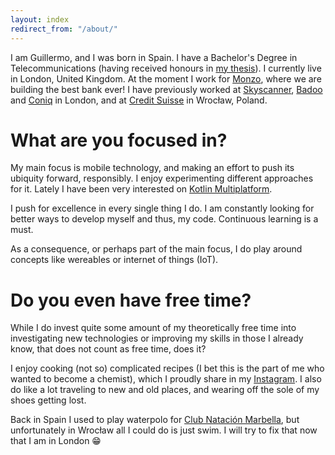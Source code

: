 ```yaml
---
layout: index
redirect_from: "/about/"
---
```


I am Guillermo, and I was born in Spain. I have a Bachelor's Degree in Telecommunications (having received honours in [my thesis](https://github.com/wiyarmir/GeoNoise)). I currently live in London, United Kingdom. At the moment I work for [Monzo](https://monzo.com), where we are building the best bank ever! I have previously worked at [Skyscanner](https://www.skyscanner.net/media/about-skyscanner), [Badoo](https://corp.badoo.com) and [Coniq](http://coniq.com/) in London, and at [Credit Suisse](https://www.credit-suisse.com/microsites/careers-wroclaw/en.html) in Wrocław, Poland.

# What are you focused in?

My main focus is mobile technology, and making an effort to push its ubiquity forward, responsibly. I enjoy experimenting different approaches for it. Lately I have been very interested on [Kotlin Multiplatform](https://kotlinlang.org/docs/reference/multiplatform.html).

I push for excellence in every single thing I do. I am constantly looking for better ways to develop myself and thus, my code. Continuous learning is a must.

As a consequence, or perhaps part of the main focus, I do play around concepts like wereables or internet of things (IoT).

# Do you even have free time?

While I do invest quite some amount of my theoretically free time into investigating new technologies or improving my skills in those I already know, that does not count as free time, does it?

I enjoy cooking (not so) complicated recipes (I bet this is the part of me who wanted to become a chemist), which I proudly share in my [Instagram](https://instagram.com/wiyarmir). I also do like a lot traveling to new and old places, and wearing off the sole of my shoes getting lost.

Back in Spain I used to play waterpolo for [Club Natación Marbella](http://www.cnmarbella.es/), but unfortunately in Wrocław all I could do is just swim. I will try to fix that now that I am in London 😁
